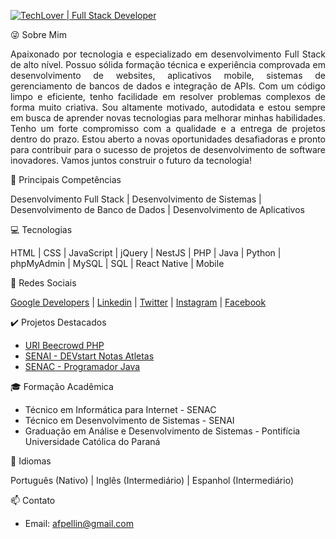 [![TechLover | Full Stack Developer](https://img.shields.io/badge/TechLover-Full%20Stack%20Developer-blue)](https://github.com/afpellin)

😜 Sobre Mim

<p align="justify">Apaixonado por tecnologia e especializado em desenvolvimento Full Stack de alto nível. Possuo sólida formação técnica e experiência comprovada em desenvolvimento de websites, aplicativos mobile, sistemas de gerenciamento de bancos de dados e integração de APIs. Com um código limpo e eficiente, tenho facilidade em resolver problemas complexos de forma muito criativa. Sou altamente motivado, autodidata e estou sempre em busca de aprender novas tecnologias para melhorar minhas habilidades. Tenho um forte compromisso com a qualidade e a entrega de projetos dentro do prazo. Estou aberto a novas oportunidades desafiadoras e pronto para contribuir para o sucesso de projetos de desenvolvimento de software inovadores. Vamos juntos construir o futuro da tecnologia!

🚀 Principais Competências

Desenvolvimento Full Stack | Desenvolvimento de Sistemas | Desenvolvimento de Banco de Dados | Desenvolvimento de Aplicativos

💻 Tecnologias

HTML | CSS | JavaScript | jQuery | NestJS | PHP | Java | Python | phpMyAdmin | MySQL | SQL | React Native | Mobile

🌟 Redes Sociais

[Google Developers](https://g.dev/afpellin) | [Linkedin](https://www.linkedin.com/afpellin) | [Twitter](https://www.twitter.com/afpellin) | [Instagram](https://www.instagram.com/afpellin) | [Facebook](https://www.facebook.com/afpellin)

✔️ Projetos Destacados

- [URI Beecrowd PHP](https://github.com/afpellin/uri-beecrowd-php)
- [SENAI - DEVstart Notas Atletas ](https://github.com/afpellin/notas-atletas)
- [SENAC - Programador Java](https://github.com/afpellin/Senac-Programador-Java)

🎓 Formação Acadêmica

- Técnico em Informática para Internet - SENAC
- Técnico em Desenvolvimento de Sistemas - SENAI
- Graduação em Análise e Desenvolvimento de Sistemas - Pontifícia Universidade Católica do Paraná

📢 Idiomas

Português (Nativo) | Inglês (Intermediário) | Espanhol (Intermediário)

📫 Contato

- Email: afpellin@gmail.com</p>
